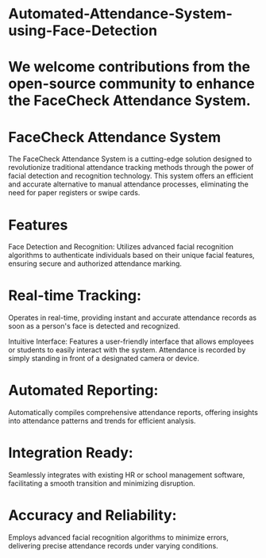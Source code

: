 # Automated-Attendance-System-using-Face-Detection

# We welcome contributions from the open-source community to enhance the FaceCheck Attendance System. 

# FaceCheck Attendance System
The FaceCheck Attendance System is a cutting-edge solution designed to revolutionize traditional attendance tracking methods through the power of facial detection and recognition technology. This system offers an efficient and accurate alternative to manual attendance processes, eliminating the need for paper registers or swipe cards.

# Features
Face Detection and Recognition: Utilizes advanced facial recognition algorithms to authenticate individuals based on their unique facial features, ensuring secure and authorized attendance marking.

# Real-time Tracking: 
Operates in real-time, providing instant and accurate attendance records as soon as a person's face is detected and recognized.

Intuitive Interface: Features a user-friendly interface that allows employees or students to easily interact with the system. Attendance is recorded by simply standing in front of a designated camera or device.

# Automated Reporting: 
Automatically compiles comprehensive attendance reports, offering insights into attendance patterns and trends for efficient analysis.

# Integration Ready: 
Seamlessly integrates with existing HR or school management software, facilitating a smooth transition and minimizing disruption.


# Accuracy and Reliability: 
Employs advanced facial recognition algorithms to minimize errors, delivering precise attendance records under varying conditions.

